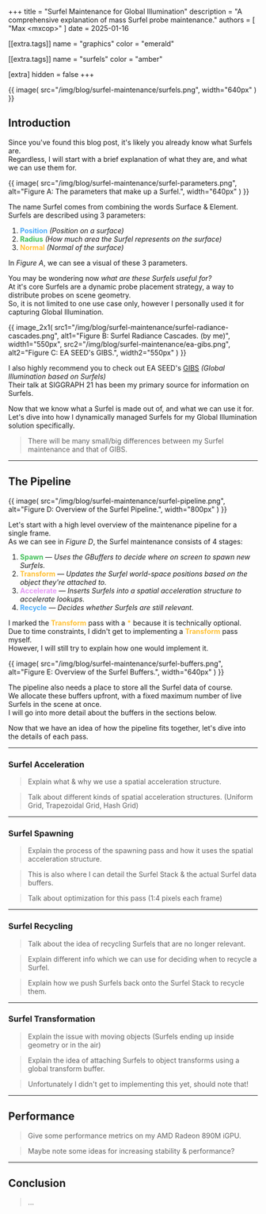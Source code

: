 +++
title = "Surfel Maintenance for Global Illumination"
description = "A comprehensive explanation of mass Surfel probe maintenance."
authors = [ "Max &lt;mxcop&gt;" ]
date = 2025-01-16

[[extra.tags]]
name = "graphics"
color = "emerald"

[[extra.tags]]
name = "surfels"
color = "amber"

[extra]
hidden = false
+++

<p></p>

{{ image(
    src="/img/blog/surfel-maintenance/surfels.png", width="640px"
) }}

## Introduction

Since you've found this blog post, it's likely you already know what Surfels are.  
Regardless, I will start with a brief explanation of what they are, and what we can use them for.

{{ image(
    src="/img/blog/surfel-maintenance/surfel-parameters.png", alt="Figure A: The parameters that make up a Surfel.", width="640px"
) }}

The name Surfel comes from combining the words <span class="highlight">Surface & Element</span>.  
Surfels are described using 3 parameters:
1. <b style="color: #4dabf7">Position</b> *(Position on a surface)*
2. <b style="color: #40c057">Radius</b> *(How much area the Surfel represents on the surface)*
3. <b style="color: #ffc034">Normal</b> *(Normal of the surface)*

In *Figure A*, we can see a visual of these 3 parameters.

You may be wondering now *what are these Surfels useful for?*  
At it's core Surfels are a dynamic <span class="highlight">probe placement strategy</span>, a way to distribute probes on scene geometry.  
So, it is not limited to one use case only, however I personally used it for capturing <span class="highlight">Global Illumination</span>. 

{{ image_2x1(
    src1="/img/blog/surfel-maintenance/surfel-radiance-cascades.png", alt1="Figure B: Surfel Radiance Cascades. (by me)", width1="550px",
    src2="/img/blog/surfel-maintenance/ea-gibs.png", alt2="Figure C: EA SEED's GIBS.", width2="550px"
) }}

I also highly recommend you to check out EA SEED's [GIBS](https://www.ea.com/seed/news/siggraph21-global-illumination-surfels) *(Global Illumination based on Surfels)*  
Their talk at <span class="highlight">SIGGRAPH 21</span> has been my primary source for information on Surfels.

Now that we know what a Surfel is made out of, and what we can use it for.  
Let's dive into how I <span class="highlight">dynamically managed</span> Surfels for my Global Illumination solution specifically.

> There will be many small/big differences between my Surfel maintenance and that of GIBS.

---

## The Pipeline

{{ image(
    src="/img/blog/surfel-maintenance/surfel-pipeline.png", alt="Figure D: Overview of the Surfel Pipeline.", width="800px"
) }}

Let's start with a <span class="highlight">high level overview</span> of the maintenance pipeline for a single frame.  
As we can see in *Figure D*, the Surfel maintenance consists of 4 stages:
1. <b style="color: #40c057">Spawn</b> — *Uses the GBuffers to decide where on screen to spawn new Surfels.*
2. <b style="color: #ffc034">Transform</b> — *Updates the Surfel world-space positions based on the object they're attached to.*
3. <b style="color: #e599f7">Accelerate</b> — *Inserts Surfels into a spatial acceleration structure to accelerate lookups.*
4. <b style="color: #4dabf7">Recycle</b> — *Decides whether Surfels are still relevant.*

I marked the <b style="color: #ffc034">Transform</b> pass with a <b style="color: #ffc034">*</b> because it is technically optional.  
Due to time constraints, I didn't get to implementing a <b style="color: #ffc034">Transform</b> pass myself.  
However, I will still try to explain how one would implement it.

{{ image(
    src="/img/blog/surfel-maintenance/surfel-buffers.png", alt="Figure E: Overview of the Surfel Buffers.", width="640px"
) }}

The pipeline also needs a place to store all the <span class="highlight">Surfel data</span> of course.  
We allocate these buffers upfront, with a <span class="highlight">fixed maximum</span> number of live Surfels in the scene at once.  
I will go into more detail about the buffers in the sections below.

Now that we have an idea of how the pipeline fits together, let's dive into <span class="highlight">the details</span> of each pass.

---

### Surfel Acceleration

> Explain what & why we use a spatial acceleration structure.

> Talk about different kinds of spatial acceleration structures. (Uniform Grid, Trapezoidal Grid, Hash Grid)

---

### Surfel Spawning

> Explain the process of the spawning pass and how it uses the spatial acceleration structure.

> This is also where I can detail the Surfel Stack & the actual Surfel data buffers.

> Talk about optimization for this pass (1:4 pixels each frame)

---

### Surfel Recycling

> Talk about the idea of recycling Surfels that are no longer relevant.

> Explain different info which we can use for deciding when to recycle a Surfel.

> Explain how we push Surfels back onto the Surfel Stack to recycle them.

---

### Surfel Transformation

> Explain the issue with moving objects (Surfels ending up inside geometry or in the air)

> Explain the idea of attaching Surfels to object transforms using a global transform buffer.

> Unfortunately I didn't get to implementing this yet, should note that!

---

## Performance

> Give some performance metrics on my AMD Radeon 890M iGPU.

> Maybe note some ideas for increasing stability & performance?

---

## Conclusion

> ...
